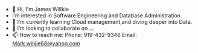 - 👋 Hi, I'm James Willkie
- I’m interested in Software Engineering and Database Administration
- 🌱 I’m currently learning Cloud management,and diving deeper into Data.
- 💞️ I’m looking to collaborate on ...
- 📫 How to reach me: Phone: 919-432-9346 Email: Mark.wilkie68@yahoo.com

<!---
MWilkie25/MWilkie25 is a ✨ special ✨ repository because its `README.md` (this file) appears on your GitHub profile.
You can click the Preview link to take a look at your changes.
--->
